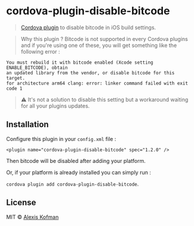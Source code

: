 # cordova-plugin-disable-bitcode

> [Cordova plugin](https://www.npmjs.com/package/cordova-plugin-disable-bitcode) to disable bitcode in iOS build settings.

> Why this plugin ?
Bitcode is not supported in every Cordova plugins and if you're using one of these, you will get something like the following error :
```
You must rebuild it with bitcode enabled (Xcode setting ENABLE_BITCODE), obtain
an updated library from the vendor, or disable bitcode for this target.
for architecture arm64 clang: error: linker command failed with exit code 1
```

> :warning: It's not a solution to disable this setting but a workaround waiting for all your plugins updates.

## Installation
  Configure this plugin in your `config.xml` file :

  `<plugin name="cordova-plugin-disable-bitcode" spec="1.2.0" />`

  Then bitcode will be disabled after adding your platform.

  Or, if your platform is already installed you can simply run :

  `cordova plugin add cordova-plugin-disable-bitcode`.

## License

MIT © [Alexis Kofman](http://twitter.com/alexiskofman)

